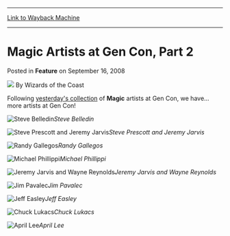 
---
[Link to Wayback Machine](https://web.archive.org/web/20210429080802/https://magic.wizards.com/en/articles/archive/feature/magic-artists-gen-con-part-2-2008-09-16)

[_metadata_:author]:- "Wizards of the Coast"
[_metadata_:description]:- "Following yesterday's collection of Magic artists at Gen Con, we have... more artists at Gen Con! Steve Belledin Steve Prescott and Jeremy Jarvis Randy Gallegos Michael Phillippi Jeremy Jarvis and Wayne Reynolds Jim Pavalec Jeff Easley Chuck Lukacs April Lee"
[_metadata_:generator]:- "Drupal 7 (http://drupal.org)"
[_metadata_:node]:- "653031"
[_metadata_:publish_date]:- "2008-09-16"
[_metadata_:source]:- "div-main-content"
[_metadata_:title]:- "Magic Artists at Gen Con, Part 2"
[_metadata_:wayback_capture_timestamp]:- "2021-04-29 08:08:02"
[_metadata_:wayback_raw_url]:- "https://web.archive.org/web/20210429080802id_/https://magic.wizards.com/en/articles/archive/feature/magic-artists-gen-con-part-2-2008-09-16"
[_metadata_:wayback_url]:- "https://magic.wizards.com/en/articles/archive/feature/magic-artists-gen-con-part-2-2008-09-16"
---


Magic Artists at Gen Con, Part 2
================================



 Posted in **Feature**
 on September 16, 2008 






![](https://media.magic.wizards.com/styles/auth_small/public/images/person/wizards_author.jpg)
By Wizards of the Coast












Following [yesterday's collection](/en/articles/archive/magic-artists-gen-con-part-1-2008-09-15) of **Magic** artists at Gen Con, we have... more artists at Gen Con!


![Steve Belledin](https://media.magic.wizards.com/image_legacy_migration/mtg/images/daily/arcana/1678_belledin.jpg)*Steve Belledin*  
  
![Steve Prescott and Jeremy Jarvis](https://media.magic.wizards.com/image_legacy_migration/mtg/images/daily/arcana/1678_prescott.jpg)*Steve Prescott and Jeremy Jarvis*  
  
![Randy Gallegos](https://media.magic.wizards.com/image_legacy_migration/mtg/images/daily/arcana/1678_gallegos.jpg)*Randy Gallegos*  
  
![Michael Phillippi](https://media.magic.wizards.com/image_legacy_migration/mtg/images/daily/arcana/1678_phillippi.jpg)*Michael Phillippi*  
  
![Jeremy Jarvis and Wayne Reynolds](https://media.magic.wizards.com/image_legacy_migration/mtg/images/daily/arcana/1678_reynolds.jpg)*Jeremy Jarvis and Wayne Reynolds*  
  
![Jim Pavalec](https://media.magic.wizards.com/image_legacy_migration/mtg/images/daily/arcana/1678_pavalec.jpg)*Jim Pavalec*  
  
![Jeff Easley](https://media.magic.wizards.com/image_legacy_migration/mtg/images/daily/arcana/1678_easley.jpg)*Jeff Easley*  
  
![Chuck Lukacs](https://media.magic.wizards.com/image_legacy_migration/mtg/images/daily/arcana/1678_lukacs.jpg)*Chuck Lukacs*  
  
![April Lee](https://media.magic.wizards.com/image_legacy_migration/mtg/images/daily/arcana/1678_lee.jpg)*April Lee*  

 





